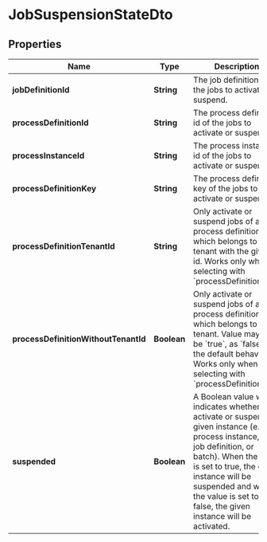 

# JobSuspensionStateDto


## Properties

Name | Type | Description | Notes
------------ | ------------- | ------------- | -------------
**jobDefinitionId** | **String** | The job definition id of the jobs to activate or suspend. |  [optional]
**processDefinitionId** | **String** | The process definition id of the jobs to activate or suspend. |  [optional]
**processInstanceId** | **String** | The process instance id of the jobs to activate or suspend. |  [optional]
**processDefinitionKey** | **String** | The process definition key of the jobs to activate or suspend. |  [optional]
**processDefinitionTenantId** | **String** | Only activate or suspend jobs of a process definition which belongs to a tenant with the given id. Works only when selecting with &#x60;processDefinitionKey&#x60;. |  [optional]
**processDefinitionWithoutTenantId** | **Boolean** | Only activate or suspend jobs of a process definition which belongs to no tenant. Value may only be &#x60;true&#x60;, as &#x60;false&#x60; is the default behavior. Works only when selecting with &#x60;processDefinitionKey&#x60;. |  [optional]
**suspended** | **Boolean** | A Boolean value which indicates whether to activate or suspend a given instance  (e.g. process instance, job, job definition, or batch). When the value is set to true,  the given instance will be suspended and when the value is set to false,  the given instance will be activated. |  [optional]



